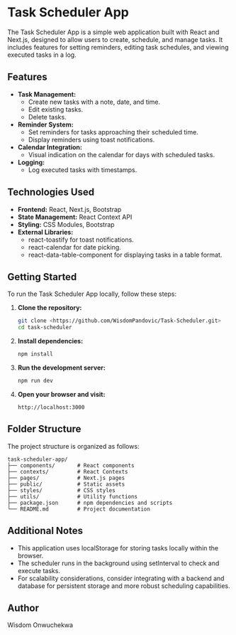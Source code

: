 # Task Scheduler App

The Task Scheduler App is a simple web application built with React and Next.js, designed to allow users to create, schedule, and manage tasks. It includes features for setting reminders, editing task schedules, and viewing executed tasks in a log.

## Features

- **Task Management:**
  - Create new tasks with a note, date, and time.
  - Edit existing tasks.
  - Delete tasks.
- **Reminder System:**
  - Set reminders for tasks approaching their scheduled time.
  - Display reminders using toast notifications.
- **Calendar Integration:**
  - Visual indication on the calendar for days with scheduled tasks.
- **Logging:**
  - Log executed tasks with timestamps.

## Technologies Used

- **Frontend:** React, Next.js, Bootstrap
- **State Management:** React Context API
- **Styling:** CSS Modules, Bootstrap
- **External Libraries:**
  - react-toastify for toast notifications.
  - react-calendar for date picking.
  - react-data-table-component for displaying tasks in a table format.

## Getting Started

To run the Task Scheduler App locally, follow these steps:

1. **Clone the repository:**

   ```bash
   git clone <https://github.com/WisdomPandovic/Task-Scheduler.git>
   cd task-scheduler
   ```

2. **Install dependencies:**

   ```bash
   npm install
   ```

3. **Run the development server:**

   ```bash
   npm run dev
   ```

4. **Open your browser and visit:**

   ```
   http://localhost:3000
   ```

## Folder Structure

The project structure is organized as follows:

```
task-scheduler-app/
├── components/       # React components
├── contexts/         # React Contexts
├── pages/            # Next.js pages
├── public/           # Static assets
├── styles/           # CSS styles
├── utils/            # Utility functions
├── package.json      # npm dependencies and scripts
└── README.md         # Project documentation
```

## Additional Notes

- This application uses localStorage for storing tasks locally within the browser.
- The scheduler runs in the background using setInterval to check and execute tasks.
- For scalability considerations, consider integrating with a backend and database for persistent storage and more robust scheduling capabilities.

## Author

Wisdom Onwuchekwa
